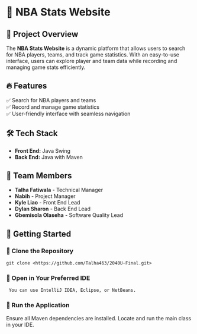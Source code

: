 # 🏀 NBA Stats Website  

## 📌 Project Overview  

The **NBA Stats Website** is a dynamic platform that allows users to search for NBA players, teams, and track game statistics. With an easy-to-use interface, users can explore player and team data while recording and managing game stats efficiently.  

## 🔥 Features  

✅ Search for NBA players and teams  
✅ Record and manage game statistics  
✅ User-friendly interface with seamless navigation  

## 🛠️ Tech Stack  

- **Front End:** Java Swing  
- **Back End:** Java with Maven  

## 👥 Team Members  

- **Talha Fatiwala** - Technical Manager  
- **Nabih** - Project Manager  
- **Kyle Liao** - Front End Lead  
- **Dylan Sharon** - Back End Lead  
- **Gbemisola Olaseha** - Software Quality Lead  

## 🚀 Getting Started  

### 🔹 Clone the Repository  
    git clone <https://github.com/Talha463/2040U-Final.git>

 ### 🔹 Open in Your Preferred IDE
     You can use IntelliJ IDEA, Eclipse, or NetBeans.

 ### 🔹 Run the Application
Ensure all Maven dependencies are installed.
Locate and run the main class in your IDE.

